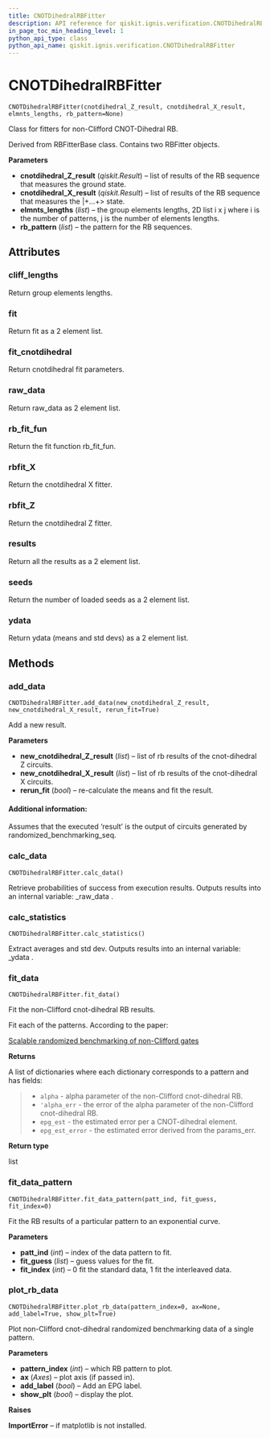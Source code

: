 ```yaml
---
title: CNOTDihedralRBFitter
description: API reference for qiskit.ignis.verification.CNOTDihedralRBFitter
in_page_toc_min_heading_level: 1
python_api_type: class
python_api_name: qiskit.ignis.verification.CNOTDihedralRBFitter
---
```


# CNOTDihedralRBFitter

<span id="qiskit.ignis.verification.CNOTDihedralRBFitter" />

`CNOTDihedralRBFitter(cnotdihedral_Z_result, cnotdihedral_X_result, elmnts_lengths, rb_pattern=None)`

Class for fitters for non-Clifford CNOT-Dihedral RB.

Derived from RBFitterBase class. Contains two RBFitter objects.

**Parameters**

*   **cnotdihedral\_Z\_result** (*qiskit.Result*) – list of results of the RB sequence that measures the ground state.
*   **cnotdihedral\_X\_result** (*qiskit.Result*) – list of results of the RB sequence that measures the $|+...+>$ state.
*   **elmnts\_lengths** (*list*) – the group elements lengths, 2D list i x j where i is the number of patterns, j is the number of elements lengths.
*   **rb\_pattern** (*list*) – the pattern for the RB sequences.

## Attributes

### cliff\_lengths

Return group elements lengths.

### fit

Return fit as a 2 element list.

### fit\_cnotdihedral

Return cnotdihedral fit parameters.

### raw\_data

Return raw\_data as 2 element list.

### rb\_fit\_fun

Return the fit function rb\_fit\_fun.

### rbfit\_X

Return the cnotdihedral X fitter.

### rbfit\_Z

Return the cnotdihedral Z fitter.

### results

Return all the results as a 2 element list.

### seeds

Return the number of loaded seeds as a 2 element list.

### ydata

Return ydata (means and std devs) as a 2 element list.

## Methods

### add\_data

<span id="qiskit.ignis.verification.CNOTDihedralRBFitter.add_data" />

`CNOTDihedralRBFitter.add_data(new_cnotdihedral_Z_result, new_cnotdihedral_X_result, rerun_fit=True)`

Add a new result.

**Parameters**

*   **new\_cnotdihedral\_Z\_result** (*list*) – list of rb results of the cnot-dihedral Z circuits.
*   **new\_cnotdihedral\_X\_result** (*list*) – list of rb results of the cnot-dihedral X circuits.
*   **rerun\_fit** (*bool*) – re-calculate the means and fit the result.

#### Additional information:

Assumes that the executed ‘result’ is the output of circuits generated by randomized\_benchmarking\_seq.

### calc\_data

<span id="qiskit.ignis.verification.CNOTDihedralRBFitter.calc_data" />

`CNOTDihedralRBFitter.calc_data()`

Retrieve probabilities of success from execution results. Outputs results into an internal variable: \_raw\_data .

### calc\_statistics

<span id="qiskit.ignis.verification.CNOTDihedralRBFitter.calc_statistics" />

`CNOTDihedralRBFitter.calc_statistics()`

Extract averages and std dev. Outputs results into an internal variable: \_ydata .

### fit\_data

<span id="qiskit.ignis.verification.CNOTDihedralRBFitter.fit_data" />

`CNOTDihedralRBFitter.fit_data()`

Fit the non-Clifford cnot-dihedral RB results.

Fit each of the patterns. According to the paper:

[Scalable randomized benchmarking of non-Clifford gates](https://www.nature.com/articles/npjqi201612)

**Returns**

A list of dictionaries where each dictionary corresponds to a pattern and has fields:

> *   `alpha` - alpha parameter of the non-Clifford cnot-dihedral RB.
> *   `'alpha_err` - the error of the alpha parameter of the non-Clifford cnot-dihedral RB.
> *   `epg_est` - the estimated error per a CNOT-dihedral element.
> *   `epg_est_error` - the estimated error derived from the params\_err.

**Return type**

list

### fit\_data\_pattern

<span id="qiskit.ignis.verification.CNOTDihedralRBFitter.fit_data_pattern" />

`CNOTDihedralRBFitter.fit_data_pattern(patt_ind, fit_guess, fit_index=0)`

Fit the RB results of a particular pattern to an exponential curve.

**Parameters**

*   **patt\_ind** (*int*) – index of the data pattern to fit.
*   **fit\_guess** (*list*) – guess values for the fit.
*   **fit\_index** (*int*) – 0 fit the standard data, 1 fit the interleaved data.

### plot\_rb\_data

<span id="qiskit.ignis.verification.CNOTDihedralRBFitter.plot_rb_data" />

`CNOTDihedralRBFitter.plot_rb_data(pattern_index=0, ax=None, add_label=True, show_plt=True)`

Plot non-Clifford cnot-dihedral randomized benchmarking data of a single pattern.

**Parameters**

*   **pattern\_index** (*int*) – which RB pattern to plot.
*   **ax** (*Axes*) – plot axis (if passed in).
*   **add\_label** (*bool*) – Add an EPG label.
*   **show\_plt** (*bool*) – display the plot.

**Raises**

**ImportError** – if matplotlib is not installed.

